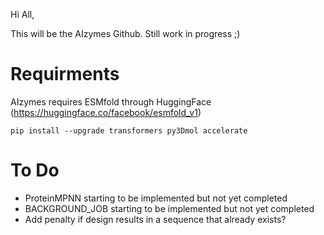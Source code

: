 Hi All,

This will be the AIzymes Github. Still work in progress ;)

# Requirments
AIzymes requires ESMfold through HuggingFace (https://huggingface.co/facebook/esmfold_v1)
```
pip install --upgrade transformers py3Dmol accelerate
```
# To Do

- ProteinMPNN starting to be implemented but not yet completed
- BACKGROUND_JOB starting to be implemented but not yet completed
- Add penalty if design results in a sequence that already exists? 